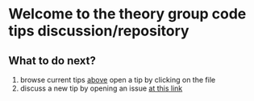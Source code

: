 Welcome to the theory group code tips discussion/repository
=========


What to do next?
---------

1. browse current tips [above](https://github.com/tbp-code/General-Repository) open a tip by clicking on the file
2. discuss a new tip by opening an issue [at this link](https://github.com/organizations/tbp-code/dashboard/issues/repos?direction=desc&state=open)


